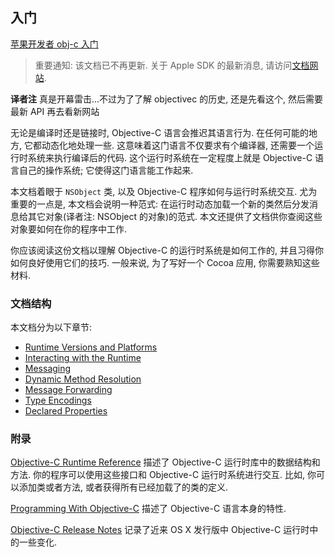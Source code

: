## 入门

[苹果开发者 obj-c 入门](https://developer.apple.com/library/archive/documentation/Cocoa/Conceptual/ObjCRuntimeGuide/Introduction/Introduction.html#//apple_ref/doc/uid/TP40008048)

> 重要通知: 该文档已不再更新. 关于 Apple SDK 的最新消息, 请访问[文档网站](https://developer.apple.com/documentation).

**译者注** 真是开幕雷击...不过为了了解 objectivec 的历史, 还是先看这个, 然后需要最新 API 再去看新网站

无论是编译时还是链接时, Objective-C 语言会推迟其语言行为. 在任何可能的地方, 它都动态化地处理一些. 这意味着这门语言不仅要求有个编译器, 还需要一个运行时系统来执行编译后的代码. 这个运行时系统在一定程度上就是 Objective-C 语言自己的操作系统; 它使得这门语言能工作起来.

本文档着眼于 `NSObject` 类, 以及 Objective-C 程序如何与运行时系统交互. 尤为重要的一点是, 本文档会说明一种范式: 在运行时动态加载一个新的类然后分发消息给其它对象(译者注: NSObject 的对象)的范式. 本文还提供了文档供你查阅这些对象要如何在你的程序中工作.

你应该阅读这份文档以理解 Objective-C 的运行时系统是如何工作的, 并且习得你如何良好使用它们的技巧. 一般来说, 为了写好一个 Cocoa 应用, 你需要熟知这些材料.

### 文档结构

本文档分为以下章节:

- [Runtime Versions and Platforms](https://developer.apple.com/library/archive/documentation/Cocoa/Conceptual/ObjCRuntimeGuide/Articles/ocrtVersionsPlatforms.html#//apple_ref/doc/uid/TP40008048-CH106-SW1)
- [Interacting with the Runtime](https://developer.apple.com/library/archive/documentation/Cocoa/Conceptual/ObjCRuntimeGuide/Articles/ocrtInteracting.html#//apple_ref/doc/uid/TP40008048-CH103-SW1)
- [Messaging](https://developer.apple.com/library/archive/documentation/Cocoa/Conceptual/ObjCRuntimeGuide/Articles/ocrtHowMessagingWorks.html#//apple_ref/doc/uid/TP40008048-CH104-SW1)
- [Dynamic Method Resolution](https://developer.apple.com/library/archive/documentation/Cocoa/Conceptual/ObjCRuntimeGuide/Articles/ocrtDynamicResolution.html#//apple_ref/doc/uid/TP40008048-CH102-SW1)
- [Message Forwarding](https://developer.apple.com/library/archive/documentation/Cocoa/Conceptual/ObjCRuntimeGuide/Articles/ocrtForwarding.html#//apple_ref/doc/uid/TP40008048-CH105-SW1)
- [Type Encodings](https://developer.apple.com/library/archive/documentation/Cocoa/Conceptual/ObjCRuntimeGuide/Articles/ocrtTypeEncodings.html#//apple_ref/doc/uid/TP40008048-CH100-SW1)
- [Declared Properties](https://developer.apple.com/library/archive/documentation/Cocoa/Conceptual/ObjCRuntimeGuide/Articles/ocrtPropertyIntrospection.html#//apple_ref/doc/uid/TP40008048-CH101-SW1)

### 附录

[Objective-C Runtime Reference]:https://developer.apple.com/documentation/objectivec/objective_c_runtime

[Objective-C Runtime Reference] 描述了 Objective-C 运行时库中的数据结构和方法. 你的程序可以使用这些接口和 Objective-C 运行时系统进行交互. 比如, 你可以添加类或者方法, 或者获得所有已经加载了的类的定义.

[Programming With Objective-C]:https://developer.apple.com/library/archive/documentation/Cocoa/Conceptual/ProgrammingWithObjectiveC/Introduction/Introduction.html#//apple_ref/doc/uid/TP40011210

[Programming With Objective-C] 描述了 Objective-C 语言本身的特性.

[Objective-C Release Notes]:https://developer.apple.com/library/archive/releasenotes/Cocoa/RN-ObjectiveC/index.html#//apple_ref/doc/uid/TP40004309

[Objective-C Release Notes] 记录了近来 OS X 发行版中 Objective-C 运行时中的一些变化.
